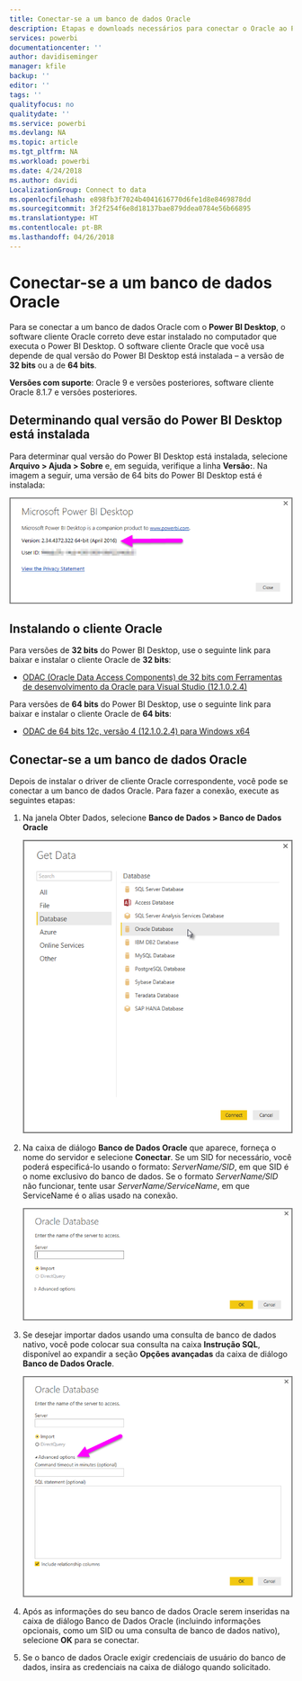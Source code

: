 ```yaml
---
title: Conectar-se a um banco de dados Oracle
description: Etapas e downloads necessários para conectar o Oracle ao Power BI Desktop
services: powerbi
documentationcenter: ''
author: davidiseminger
manager: kfile
backup: ''
editor: ''
tags: ''
qualityfocus: no
qualitydate: ''
ms.service: powerbi
ms.devlang: NA
ms.topic: article
ms.tgt_pltfrm: NA
ms.workload: powerbi
ms.date: 4/24/2018
ms.author: davidi
LocalizationGroup: Connect to data
ms.openlocfilehash: e898fb3f7024b4041616770d6fe1d8e8469878dd
ms.sourcegitcommit: 3f2f254f6e8d18137bae879ddea0784e56b66895
ms.translationtype: HT
ms.contentlocale: pt-BR
ms.lasthandoff: 04/26/2018
---
```

# <a name="connect-to-an-oracle-database"></a>Conectar-se a um banco de dados Oracle
Para se conectar a um banco de dados Oracle com o **Power BI Desktop**, o software cliente Oracle correto deve estar instalado no computador que executa o Power BI Desktop. O software cliente Oracle que você usa depende de qual versão do Power BI Desktop está instalada – a versão de **32 bits** ou a de **64 bits**.

**Versões com suporte**: Oracle 9 e versões posteriores, software cliente Oracle 8.1.7 e versões posteriores.

## <a name="determining-which-version-of-power-bi-desktop-is-installed"></a>Determinando qual versão do Power BI Desktop está instalada
Para determinar qual versão do Power BI Desktop está instalada, selecione **Arquivo > Ajuda > Sobre** e, em seguida, verifique a linha **Versão:**. Na imagem a seguir, uma versão de 64 bits do Power BI Desktop está é instalada:

![](media/desktop-connect-oracle-database/connect-oracle-database_1.png)

## <a name="installing-the-oracle-client"></a>Instalando o cliente Oracle
Para versões de **32 bits** do Power BI Desktop, use o seguinte link para baixar e instalar o cliente Oracle de **32 bits**:

* [ODAC (Oracle Data Access Components) de 32 bits com Ferramentas de desenvolvimento da Oracle para Visual Studio (12.1.0.2.4)](http://www.oracle.com/technetwork/topics/dotnet/utilsoft-086879.html)

Para versões de **64 bits** do Power BI Desktop, use o seguinte link para baixar e instalar o cliente Oracle de **64 bits**:

* [ODAC de 64 bits 12c, versão 4 (12.1.0.2.4) para Windows x64](http://www.oracle.com/technetwork/database/windows/downloads/index-090165.html)

## <a name="connect-to-an-oracle-database"></a>Conectar-se a um banco de dados Oracle
Depois de instalar o driver de cliente Oracle correspondente, você pode se conectar a um banco de dados Oracle. Para fazer a conexão, execute as seguintes etapas:

1. Na janela Obter Dados, selecione **Banco de Dados > Banco de Dados Oracle**
   
   ![](media/desktop-connect-oracle-database/connect-oracle-database_2.png)
2. Na caixa de diálogo **Banco de Dados Oracle** que aparece, forneça o nome do servidor e selecione **Conectar**. Se um SID for necessário, você poderá especificá-lo usando o formato: *ServerName/SID*, em que SID é o nome exclusivo do banco de dados. Se o formato *ServerName/SID* não funcionar, tente usar *ServerName/ServiceName*, em que ServiceName é o alias usado na conexão.
   
   ![](media/desktop-connect-oracle-database/connect-oracle-database_3.png)
3. Se desejar importar dados usando uma consulta de banco de dados nativo, você pode colocar sua consulta na caixa **Instrução SQL**, disponível ao expandir a seção **Opções avançadas** da caixa de diálogo **Banco de Dados Oracle**.
   
   ![](media/desktop-connect-oracle-database/connect-oracle-database_4.png)
4. Após as informações do seu banco de dados Oracle serem inseridas na caixa de diálogo Banco de Dados Oracle (incluindo informações opcionais, como um SID ou uma consulta de banco de dados nativo), selecione **OK** para se conectar.
5. Se o banco de dados Oracle exigir credenciais de usuário do banco de dados, insira as credenciais na caixa de diálogo quando solicitado.

